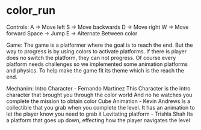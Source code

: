 # color_run
Controls:
A -> Move left
S -> Move backwards
D -> Move right
W -> Move forward
Space -> Jump
E -> Alternate Between color

Game:
The game is a platformer where the goal is to reach the end. But the
way to progress is by using colors to activate platforms. If there is player
does no switch the platform, they can not progress. Of course every platform
needs challenges so we implemented some animation platforms and physics. To 
help make the game fit its theme which is the reach the end.

Mechanim:
Intro Character - Fernando Martinez
This Character is the intro character that brought you through the color world
And no he watches you complete the mission to obtain color
Cube Animation - Kevin Andrews
Is a collectible that you grab when you complete the level. It has an
animation to let the player know you need to grab it
Levitating platform - Trishla Shah
Its a platform that goes up down, effecting how the player navigates the
level
